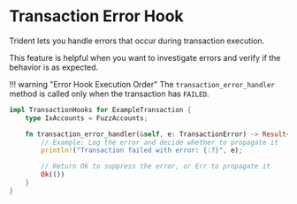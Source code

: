 # Transaction Error Hook

Trident lets you handle errors that occur during transaction execution.

This feature is helpful when you want to investigate errors and verify if the behavior is as expected.

!!! warning "Error Hook Execution Order"
    The `transaction_error_handler` method is called only when the transaction has `FAILED`.

```rust
impl TransactionHooks for ExampleTransaction {
    type IxAccounts = FuzzAccounts;

    fn transaction_error_handler(&self, e: TransactionError) -> Result<(), TransactionError> {
        // Example: Log the error and decide whether to propagate it
        println!("Transaction failed with error: {:?}", e);

        // Return Ok to suppress the error, or Err to propagate it
        Ok(())
    }
}
```
